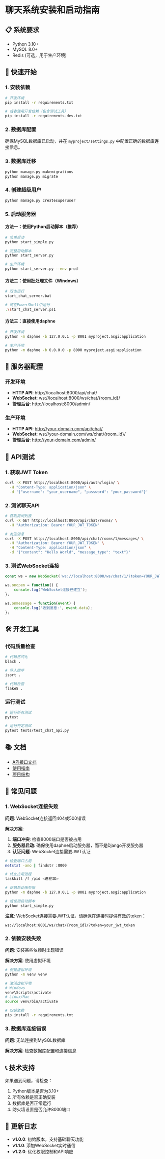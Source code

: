 # 聊天系统安装和启动指南

## 📋 系统要求

- Python 3.10+
- MySQL 8.0+
- Redis (可选，用于生产环境)

## 🚀 快速开始

### 1. 安装依赖

```bash
# 开发环境
pip install -r requirements.txt

# 或者使用开发依赖（包含测试工具）
pip install -r requirements-dev.txt
```

### 2. 数据库配置

确保MySQL数据库已启动，并在 `myproject/settings.py` 中配置正确的数据库连接信息。

### 3. 数据库迁移

```bash
python manage.py makemigrations
python manage.py migrate
```

### 4. 创建超级用户

```bash
python manage.py createsuperuser
```

### 5. 启动服务器

#### 方法一：使用Python启动脚本（推荐）

```bash
# 简单启动
python start_simple.py

# 完整启动脚本
python start_server.py

# 生产环境
python start_server.py --env prod
```

#### 方法二：使用批处理文件（Windows）

```bash
# 双击运行
start_chat_server.bat

# 或在PowerShell中运行
.\start_chat_server.ps1
```

#### 方法三：直接使用daphne

```bash
# 开发环境
python -m daphne -b 127.0.0.1 -p 8001 myproject.asgi:application

# 生产环境
python -m daphne -b 0.0.0.0 -p 8000 myproject.asgi:application
```

## 🔧 服务器配置

### 开发环境
- **HTTP API**: http://localhost:8000/api/chat/
- **WebSocket**: ws://localhost:8000/ws/chat/{room_id}/
- **管理后台**: http://localhost:8000/admin/

### 生产环境
- **HTTP API**: http://your-domain.com/api/chat/
- **WebSocket**: ws://your-domain.com/ws/chat/{room_id}/
- **管理后台**: http://your-domain.com/admin/

## 📡 API测试

### 1. 获取JWT Token

```bash
curl -X POST http://localhost:8000/api/auth/login/ \
  -H "Content-Type: application/json" \
  -d '{"username": "your_username", "password": "your_password"}'
```

### 2. 测试聊天API

```bash
# 获取房间列表
curl -X GET http://localhost:8000/api/chat/rooms/ \
  -H "Authorization: Bearer YOUR_JWT_TOKEN"

# 发送消息
curl -X POST http://localhost:8000/api/chat/rooms/1/messages/ \
  -H "Authorization: Bearer YOUR_JWT_TOKEN" \
  -H "Content-Type: application/json" \
  -d '{"content": "Hello World", "message_type": "text"}'
```

### 3. 测试WebSocket连接

```javascript
const ws = new WebSocket('ws://localhost:8000/ws/chat/1/?token=YOUR_JWT_TOKEN');

ws.onopen = function() {
    console.log('WebSocket连接已建立');
};

ws.onmessage = function(event) {
    console.log('收到消息:', event.data);
};
```

## 🛠️ 开发工具

### 代码质量检查

```bash
# 代码格式化
black .

# 导入排序
isort .

# 代码检查
flake8 .
```

### 运行测试

```bash
# 运行所有测试
pytest

# 运行特定测试
pytest tests/test_chat_api.py
```

## 📚 文档

- [API接口文档](docs/chat/API_DOCUMENTATION.md)
- [使用指南](docs/chat/CHAT_GUIDE.md)
- [项目结构](docs/setup/PROJECT_STRUCTURE.md)

## 🐛 常见问题

### 1. WebSocket连接失败

**问题**: WebSocket连接返回404或500错误

**解决方案**: 
1. **端口冲突**: 检查8000端口是否被占用
2. **服务器启动**: 确保使用daphne启动服务器，而不是Django开发服务器
3. **认证问题**: WebSocket连接需要JWT认证

```bash
# 检查端口占用
netstat -ano | findstr :8000

# 终止占用进程
taskkill /f /pid <进程ID>

# 正确启动服务器
python -m daphne -b 127.0.0.1 -p 8001 myproject.asgi:application

# 或使用启动脚本
python start_simple.py
```

**注意**: WebSocket连接需要JWT认证，请确保在连接时提供有效的token：
```
ws://localhost:8001/ws/chat/{room_id}/?token=your_jwt_token
```

### 2. 依赖安装失败

**问题**: 安装某些依赖时出现错误

**解决方案**: 使用虚拟环境

```bash
# 创建虚拟环境
python -m venv venv

# 激活虚拟环境
# Windows
venv\Scripts\activate
# Linux/Mac
source venv/bin/activate

# 安装依赖
pip install -r requirements.txt
```

### 3. 数据库连接错误

**问题**: 无法连接到MySQL数据库

**解决方案**: 检查数据库配置和连接信息

## 📞 技术支持

如果遇到问题，请检查：

1. Python版本是否为3.10+
2. 所有依赖是否正确安装
3. 数据库是否正常运行
4. 防火墙设置是否允许8000端口

## 🔄 更新日志

- **v1.0.0**: 初始版本，支持基础聊天功能
- **v1.1.0**: 添加WebSocket实时通信
- **v1.2.0**: 优化权限控制和API响应
